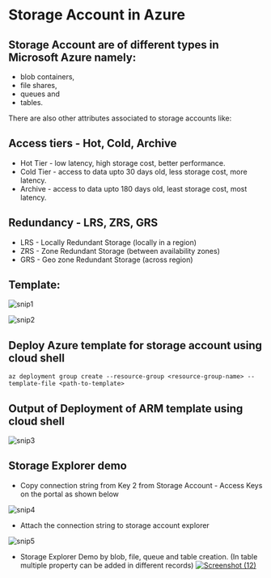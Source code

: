 # Storage Account in Azure

## Storage Account are of different types in Microsoft Azure namely: 

- blob containers, 
- file shares,
- queues and 
- tables.

There are also other attributes associated to storage accounts like:

## Access tiers - Hot, Cold, Archive

- Hot Tier - low latency, high storage cost, better performance.
- Cold Tier - access to data upto 30 days old, less storage cost, more latency.
- Archive - access to data upto 180 days old, least storage cost, most latency. 

## Redundancy - LRS, ZRS, GRS

- LRS - Locally Redundant Storage (locally in a region)
- ZRS - Zone Redundant Storage (between availability zones)
- GRS - Geo zone Redundant Storage (across region)

## Template:

![snip1](https://user-images.githubusercontent.com/24872414/85196094-5a4dc800-b2f5-11ea-8f0a-aec9bd4f8050.PNG)

![snip2](https://user-images.githubusercontent.com/24872414/85196145-b6b0e780-b2f5-11ea-8f11-3637936ef4e2.PNG)

## Deploy Azure template for storage account using cloud shell 

`az deployment group create --resource-group <resource-group-name> --template-file <path-to-template>`

## Output of Deployment of ARM template using cloud shell

![snip3](https://user-images.githubusercontent.com/24872414/85196471-0395bd80-b2f8-11ea-86d9-8ec7caededf9.PNG)

## Storage Explorer demo

- Copy connection string from Key 2 from Storage Account - Access Keys on the portal as shown below

![snip4](https://user-images.githubusercontent.com/24872414/85196573-a9e1c300-b2f8-11ea-9ff4-afb9cd55530b.PNG)
- Attach the connection string to storage account explorer

![snip5](https://user-images.githubusercontent.com/24872414/85196660-66d41f80-b2f9-11ea-92f6-5b7d4faa94f0.PNG)
- Storage Explorer Demo by blob, file, queue and table creation. (In table multiple property can be added in different records)
[
![Screenshot (12)](https://user-images.githubusercontent.com/24872414/85196669-73587800-b2f9-11ea-98ea-a9e01fa1d6fb.png)
](url)
